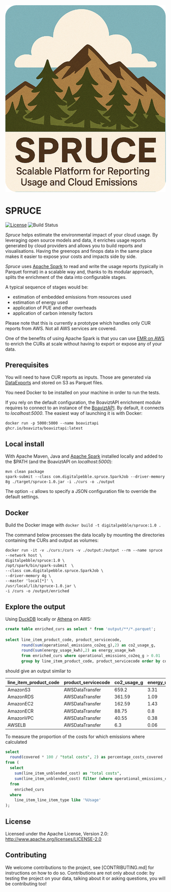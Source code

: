 <img src="logo.png" alt="Spruce" width="512"/>

# SPRUCE

[![License](https://img.shields.io/badge/License-Apache%202.0-blue.svg)](https://opensource.org/licenses/Apache-2.0)
![Build Status](https://github.com/apache/stormcrawler/actions/workflows/maven.yml/badge.svg)

*Spruce* helps estimate the environmental impact of your cloud usage. By leveraging open source models and data, it enriches
usage reports generated by cloud providers and allows you to build reports and visualisations. Having the greenops and finops data in the same 
place makes it easier to expose your costs and impacts side by side.

*Spruce* uses [Apache Spark](https://spark.apache.org/) to read and write the usage reports (typically in Parquet format) in a scalable way and, thanks to its modular approach, 
splits the enrichment of the data into configurable stages.

A typical sequence of stages would be:
- estimation of embedded emissions from resources used
- estimation of energy used
- application of PUE and other overheads
- application of carbon intensity factors

Please note that this is currently a prototype which handles only CUR reports from AWS. Not all AWS services are covered.

One of the benefits of using Apache Spark is that you can use [EMR on AWS](https://aws.amazon.com/emr/features/spark/) to enrich 
the CURs at scale without having to export or expose any of your data.

## Prerequisites

You will need to have CUR reports as inputs. Those are generated via [DataExports](https://docs.aws.amazon.com/cur/latest/userguide/what-is-data-exports.html) and stored on S3 as Parquet files.

You need Docker to be installed on your machine in order to run the tests.

If you rely on the default configuration, the BoaviztAPI enrichment module requires to connect to an instance of the [BoaviztAPI](https://doc.api.boavizta.org/).
By default, it connects to _localhost:5000_.  The easiest way of launching it is with Docker:

```
docker run -p 5000:5000 --name boaviztapi ghcr.io/boavizta/boaviztapi:latest
```

## Local install

With Apache Maven, Java and [Apache Spark](https://spark.apache.org/)  installed locally and added to the $PATH (and the BoaviztAPI on _localhost:5000_):

```
mvn clean package
spark-submit --class com.digitalpebble.spruce.SparkJob --driver-memory 8g ./target/spruce-1.0.jar -i ./curs -o ./output
```

The option `-c` allows to specify a JSON configuration file to override the default settings.

## Docker

Build the Docker image with
`docker build -t digitalpebble/spruce:1.0 .`

The command below processes the data locally by mounting the directories containing the CURs and output as volumes:
```
docker run -it -v ./curs:/curs -v ./output:/output --rm --name spruce --network host \
digitalpebble/spruce:1.0 \
/opt/spark/bin/spark-submit  \
--class com.digitalpebble.spruce.SparkJob \
--driver-memory 4g \
--master 'local[*]' \
/usr/local/lib/spruce-1.0.jar \
-i /curs -o /output/enriched
```

## Explore the output

Using [DuckDB](https://duckdb.org/) locally or [Athena](https://docs.aws.amazon.com/athena/latest/ug/what-is.html) on AWS:

```sql
create table enriched_curs as select * from 'output/**/*.parquet';

select line_item_product_code, product_servicecode, 
       round(sum(operational_emissions_co2eq_g),2) as co2_usage_g, 
       round(sum(energy_usage_kwh),2) as energy_usage_kwh 
       from enriched_curs where operational_emissions_co2eq_g > 0.01 
       group by line_item_product_code, product_servicecode order by co2_usage_g desc;
```

should give an output similar to

| line_item_product_code | product_servicecode | co2_usage_g | energy_usage_kwh |
|------------------------|---------------------|-------------|------------------|
| AmazonS3               | AWSDataTransfer     | 659.2       | 3.31             |
| AmazonRDS              | AWSDataTransfer     | 361.59      | 1.09             |
| AmazonEC2              | AWSDataTransfer     | 162.59      | 1.43             |
| AmazonECR              | AWSDataTransfer     | 88.75       | 0.8              |
| AmazonVPC              | AWSDataTransfer     | 40.55       | 0.38             |
| AWSELB                 | AWSDataTransfer     | 6.3         | 0.06             |

To measure the proportion of the costs for which emissions where calculated

```sql
select
  round(covered * 100 / "total costs", 2) as percentage_costs_covered
from (
  select
    sum(line_item_unblended_cost) as "total costs",
    sum(line_item_unblended_cost) filter (where operational_emissions_co2eq_g is not null) as covered
  from
    enriched_curs
  where
    line_item_line_item_type like '%Usage'
);
```

## License
Licensed under the Apache License, Version 2.0: http://www.apache.org/licenses/LICENSE-2.0

## Contributing
We welcome contributions to the project, see [CONTRIBUTING.md] for instructions on how to do so. Contributions are not only about code: by testing the project on your data, talking about it or asking questions, you will be contributing too!



